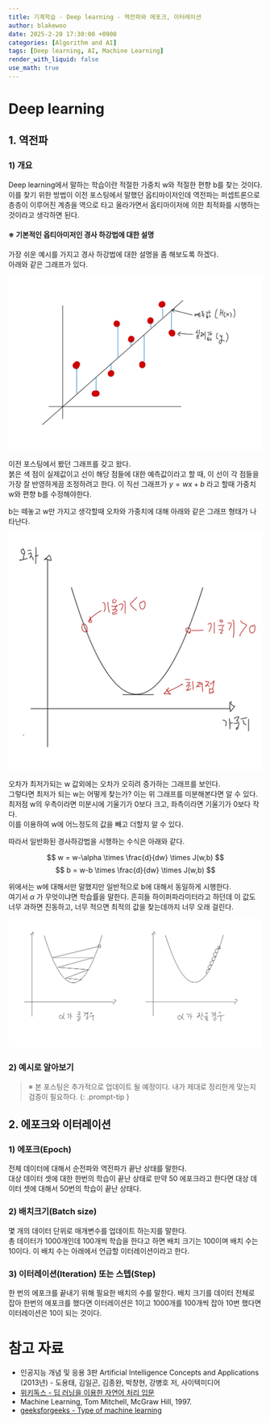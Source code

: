 ```yaml
---
title: 기계학습 - Deep learning - 역전파와 에포크, 이터레이션
author: blakewoo
date: 2025-2-20 17:30:00 +0900
categories: [Algorithm and AI]
tags: [Deep learning, AI, Machine Learning] 
render_with_liquid: false
use_math: true
---
```


# Deep learning
## 1. 역전파
### 1) 개요
Deep learning에서 말하는 학습이란 적절한 가중치 w와 적절한 편향 b를 찾는 것이다.   
이를 찾기 위한 방법이 이전 포스팅에서 말했던 옵티마이저인데
역전파는 퍼셉트론으로 층층이 이루어진 계층을 역으로 타고 올라가면서 옵티마이저에 의한 최적화를 시행하는 것이라고 생각하면 된다.

#### ※ 기본적인 옵티아미저인 경사 하강법에 대한 설명
가장 쉬운 예시를 가지고 경사 하강법에 대한 설명을 좀 해보도록 하겠다.   
아래와 같은 그래프가 있다.

![img.png](/assets/blog/algorithm/AI/deeplearning/손실함수와옵티마이저/img.png)

이전 포스팅에서 봤던 그래프를 갖고 왔다.   
붉은 색 점이 실제값이고 선이 해당 점들에 대한 예측값이라고 할 때, 이 선이 각 점들을 가장 잘 반영하게끔 조정하려고 한다.
이 직선 그래프가 $y=wx+b$ 라고 할때 가중치 w와 편향 b를 수정해야한다.

b는 떼놓고 w만 가지고 생각할때 오차와 가중치에 대해 아래와 같은 그래프 형태가 나타난다.

![img.png](/assets/blog/algorithm/AI/deeplearning/역전파/img.png)

오차가 최저가되는 w 값외에는 오차가 오히려 증가하는 그래프를 보인다.   
그렇다면 최저가 되는 w는 어떻게 찾는가? 이는 위 그래프를 미분해본다면 알 수 있다.   
최저점 w의 우측이라면 미분시에 기울기가 0보다 크고, 좌측이라면 기울기가 0보다 작다.   
이를 이용하여 w에 어느정도의 값을 빼고 더할지 알 수 있다.   

따라서 일반화된 경사하강법을 시행하는 수식은 아래와 같다.

$$ w = w-\alpha \times \frac{d}{dw} \times J(w,b) $$
$$ b = w-b \times \frac{d}{dw} \times J(w,b) $$

위에서는 w에 대해서만 말했지만 일반적으로 b에 대해서 동일하게 시행한다.   
여기서 $\alpha$ 가 무엇이냐면 학습률을 말한다. 흔히들 하이퍼파라미터라고 하던데
이 값도 너무 과하면 진동하고, 너무 적으면 최적의 값을 찾는데까지 너무 오래 걸린다.

![img_1.png](/assets/blog/algorithm/AI/deeplearning/역전파/img_1.png)

### 2) 예시로 알아보기
> ※ 본 포스팅은 추가적으로 업데이트 될 예정이다. 내가 제대로 정리한게 맞는지 검증이 필요하다.
{: .prompt-tip }

## 2. 에포크와 이터레이션

### 1) 에포크(Epoch)
전체 데이터에 대해서 순전파와 역전파가 끝난 상태를 말한다.   
대상 데이터 셋에 대한 한번의 학습이 끝난 상태로 만약 50 에포크라고 한다면 대상 데이터 셋에 대해서 50번의 학습이 끝난 상태다. 

### 2) 배치크기(Batch size)
몇 개의 데이터 단위로 매개변수를 업데이트 하는지를 말한다.   
총 데이터가 1000개인데 100개씩 학습을 한다고 하면 배치 크기는 100이며 배치 수는 10이다.
이 배치 수는 아래에서 언급할 이터레이션이라고 한다.

### 3) 이터레이션(Iteration) 또는 스텝(Step)
한 번의 에포크를 끝내기 위해 필요한 배치의 수를 말한다. 배치 크기를 데이터 전체로 잡아 한번의 에포크를 했다면 이터레이션은 1이고
1000개를 100개씩 잡아 10번 했다면 이터레이션은 10이 되는 것이다.




# 참고 자료
- 인공지능 개념 및 응용 3판 Artificial Intelligence Concepts and Applications (2013년) - 도용태, 김일곤, 김종완, 박창현, 강병호 저,
  사이텍미디어
- [위키독스 - 딥 러닝을 이용한 자연어 처리 입문](https://wikidocs.net/book/2155)  
- Machine Learning, Tom Mitchell, McGraw Hill, 1997.
- [geeksforgeeks - Type of machine learning](https://www.geeksforgeeks.org/types-of-machine-learning/)
